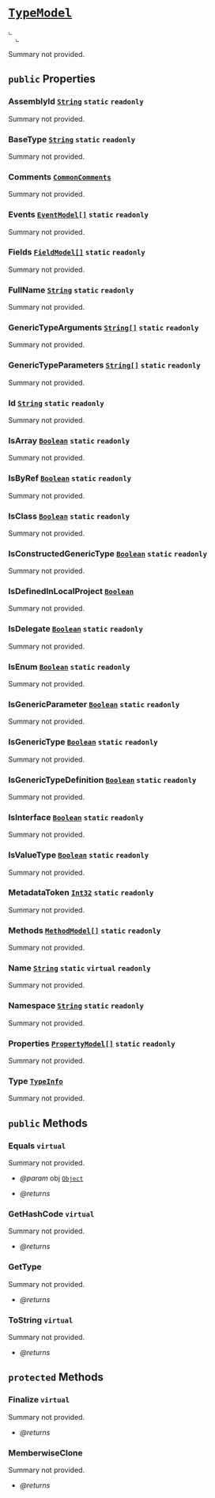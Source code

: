 # <code><a href="TypeModel.md">TypeModel</a></code>

```
ட 
  ட 
```

Summary not provided.

## `public` Properties

### AssemblyId <code><a href="..\..\..\..\System\String.md">String</a></code> `static` `readonly`

Summary not provided.

### BaseType <code><a href="..\..\..\..\System\String.md">String</a></code> `static` `readonly`

Summary not provided.

### Comments <code><a href="..\..\..\..\LoxSmoke\DocXml\CommonComments.md">CommonComments</a></code>

Summary not provided.

### Events <code><a href="Members\EventModel[].md">EventModel[]</a></code> `static` `readonly`

Summary not provided.

### Fields <code><a href="Members\FieldModel[].md">FieldModel[]</a></code> `static` `readonly`

Summary not provided.

### FullName <code><a href="..\..\..\..\System\String.md">String</a></code> `static` `readonly`

Summary not provided.

### GenericTypeArguments <code><a href="..\..\..\..\System\String[].md">String[]</a></code> `static` `readonly`

Summary not provided.

### GenericTypeParameters <code><a href="..\..\..\..\System\String[].md">String[]</a></code> `static` `readonly`

Summary not provided.

### Id <code><a href="..\..\..\..\System\String.md">String</a></code> `static` `readonly`

Summary not provided.

### IsArray <code><a href="..\..\..\..\System\Boolean.md">Boolean</a></code> `static` `readonly`

Summary not provided.

### IsByRef <code><a href="..\..\..\..\System\Boolean.md">Boolean</a></code> `static` `readonly`

Summary not provided.

### IsClass <code><a href="..\..\..\..\System\Boolean.md">Boolean</a></code> `static` `readonly`

Summary not provided.

### IsConstructedGenericType <code><a href="..\..\..\..\System\Boolean.md">Boolean</a></code> `static` `readonly`

Summary not provided.

### IsDefinedInLocalProject <code><a href="..\..\..\..\System\Boolean.md">Boolean</a></code>

Summary not provided.

### IsDelegate <code><a href="..\..\..\..\System\Boolean.md">Boolean</a></code> `static` `readonly`

Summary not provided.

### IsEnum <code><a href="..\..\..\..\System\Boolean.md">Boolean</a></code> `static` `readonly`

Summary not provided.

### IsGenericParameter <code><a href="..\..\..\..\System\Boolean.md">Boolean</a></code> `static` `readonly`

Summary not provided.

### IsGenericType <code><a href="..\..\..\..\System\Boolean.md">Boolean</a></code> `static` `readonly`

Summary not provided.

### IsGenericTypeDefinition <code><a href="..\..\..\..\System\Boolean.md">Boolean</a></code> `static` `readonly`

Summary not provided.

### IsInterface <code><a href="..\..\..\..\System\Boolean.md">Boolean</a></code> `static` `readonly`

Summary not provided.

### IsValueType <code><a href="..\..\..\..\System\Boolean.md">Boolean</a></code> `static` `readonly`

Summary not provided.

### MetadataToken <code><a href="..\..\..\..\System\Int32.md">Int32</a></code> `static` `readonly`

Summary not provided.

### Methods <code><a href="Members\MethodModel[].md">MethodModel[]</a></code> `static` `readonly`

Summary not provided.

### Name <code><a href="..\..\..\..\System\String.md">String</a></code> `static` `virtual` `readonly`

Summary not provided.

### Namespace <code><a href="..\..\..\..\System\String.md">String</a></code> `static` `readonly`

Summary not provided.

### Properties <code><a href="Members\PropertyModel[].md">PropertyModel[]</a></code> `static` `readonly`

Summary not provided.

### Type <code><a href="..\..\..\..\System\Reflection\TypeInfo.md">TypeInfo</a></code>

Summary not provided.



## `public` Methods

### Equals `virtual`

Summary not provided.

- *@param* obj <code><a href="..\..\..\..\System\Object.md">Object</a></code>

- *@returns* 

### GetHashCode `virtual`

Summary not provided.

- *@returns* 

### GetType

Summary not provided.

- *@returns* 

### ToString `virtual`

Summary not provided.

- *@returns* 

## `protected` Methods

### Finalize `virtual`

Summary not provided.

- *@returns* 

### MemberwiseClone

Summary not provided.

- *@returns* 